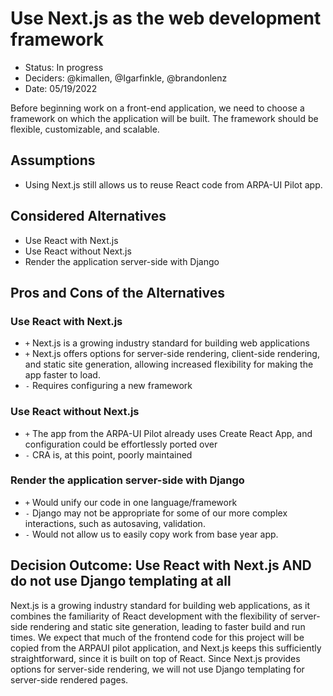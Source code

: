 # Use Next.js as the web development framework

- Status: In progress
- Deciders: @kimallen, @Igarfinkle, @brandonlenz
- Date: 05/19/2022

Before beginning work on a front-end application, we need to choose a framework
on which the application will be built. The framework should be flexible, customizable, 
and scalable.

## Assumptions

 - Using Next.js still allows us to reuse React code from ARPA-UI Pilot app.

## Considered Alternatives

- Use React with Next.js
- Use React without Next.js
- Render the application server-side with Django

## Pros and Cons of the Alternatives

### Use React with Next.js

- `+` Next.js is a growing industry standard for building web applications
- `+` Next.js offers options for server-side rendering, client-side rendering, 
and static site generation, allowing increased flexibility for making the app
faster to load.
- `-` Requires configuring a new framework

### Use React without Next.js

- `+` The app from the ARPA-UI Pilot already uses Create React App, and 
configuration could be effortlessly ported over
- `-` CRA is, at this point, poorly maintained

### Render the application server-side with Django

- `+` Would unify our code in one language/framework
- `-` Django may not be appropriate for some of our more complex interactions,
such as autosaving, validation.
- `-` Would not allow us to easily copy work from base year app.

## Decision Outcome: Use React with Next.js AND do not use Django templating at all

Next.js is a growing industry standard for building web applications,
as it combines the familiarity of React development with the flexibility
of server-side rendering and static site generation, leading to faster 
build and run times. We expect that much of the frontend code for this
project will be copied from the ARPAUI pilot application, and Next.js 
keeps this sufficiently straightforward, since it is built on top of React.
Since Next.js provides options for server-side rendering, we will not
use Django templating for server-side rendered pages. 
